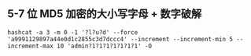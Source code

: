 ## 5-7 位 MD5 加密的大小写字母 + 数字破解

```
hashcat -a 3 -m 0 -1 '?l?u?d' --force  'a9991129897a44e0d1c2855c3d7dccc4' --increment --increment-min 5 --increment-max 10 'admin?1?1?1?1?1?1?1' -O
```

